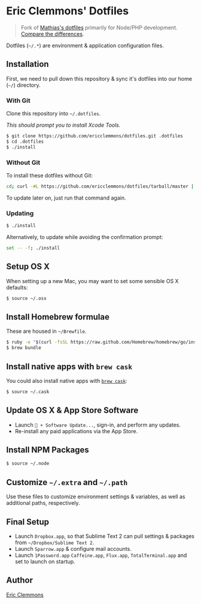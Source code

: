 # Eric Clemmons' Dotfiles

> Fork of [Mathias's dotfiles](https://github.com/mathiasbynens/dotfiles) primarily for Node/PHP development. [Compare the differences](https://github.com/ericclemmons/dotfiles/compare/mathiasbynens:master...ericclemmons:master).

Dotfiles (`~/.*`) are environment & application configuration files.

## Installation

First, we need to pull down this repository & sync it's dotfiles into our home (`~/`) directory.

### With Git

Clone this repository into `~/.dotfiles`.

*This should prompt you to install Xcode Tools.*

```bash
$ git clone https://github.com/ericclemmons/dotfiles.git .dotfiles
$ cd .dotfiles
$ ./install
```

### Without Git

To install these dotfiles without Git:

```bash
cd; curl -#L https://github.com/ericclemmons/dotfiles/tarball/master | tar -xzv --strip-components 1 --exclude={README.md,install,LICENSE-MIT.txt}
```

To update later on, just run that command again.

### Updating

```bash
$ ./install
```

Alternatively, to update while avoiding the confirmation prompt:

```bash
set -- -f; ./install
```

## Setup OS X

When setting up a new Mac, you may want to set some sensible OS X defaults:

```bash
$ source ~/.osx
```

## Install Homebrew formulae

These are housed in `~/Brewfile`.

```bash
$ ruby -e "$(curl -fsSL https://raw.github.com/Homebrew/homebrew/go/install)"
$ brew bundle
```

## Install native apps with `brew cask`

You could also install native apps with [`brew cask`](https://github.com/phinze/homebrew-cask):

```bash
$ source ~/.cask
```

## Update OS X & App Store Software

- Launch ` + Software Update...`, sign-in, and perform any updates.
- Re-install any paid applications via the App Store.

## Install NPM Packages

```bash
$ source ~/.node
```

## Customize `~/.extra` and `~/.path`

Use these files to customize environment settings & variables, as well as
additional paths, respectively.

## Final Setup

- Launch `Dropbox.app`, so that Sublime Text 2 can pull settings & packages from `~/Dropbox/Sublime Text 2`.
- Launch `Sparrow.app` & configure mail accounts.
- Launch `1Password.app` `Caffeine.app`, `Flux.app`, `TotalTerminal.app` and set to launch on startup.

## Author

[Eric Clemmons](https://github.com/ericclemmons)
